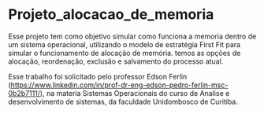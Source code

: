 # Projeto_alocacao_de_memoria
 Esse projeto tem como objetivo simular como funciona a memoria dentro de um sistema operacional, utilizando o modelo de estratégia First Fit para simular o funcionamento de alocação de memória. temos as opções de alocação, reordenação, exclusão e salvamento do processo atual.

Esse trabalho foi solicitado pelo professor Edson Ferlin (https://www.linkedin.com/in/prof-dr-eng-edson-pedro-ferlin-msc-0b2b7111/), na materia Sistemas Operacionais do curso de Analise e desenvolvimento de sistemas, da faculdade Unidombosco de Curitiba.
